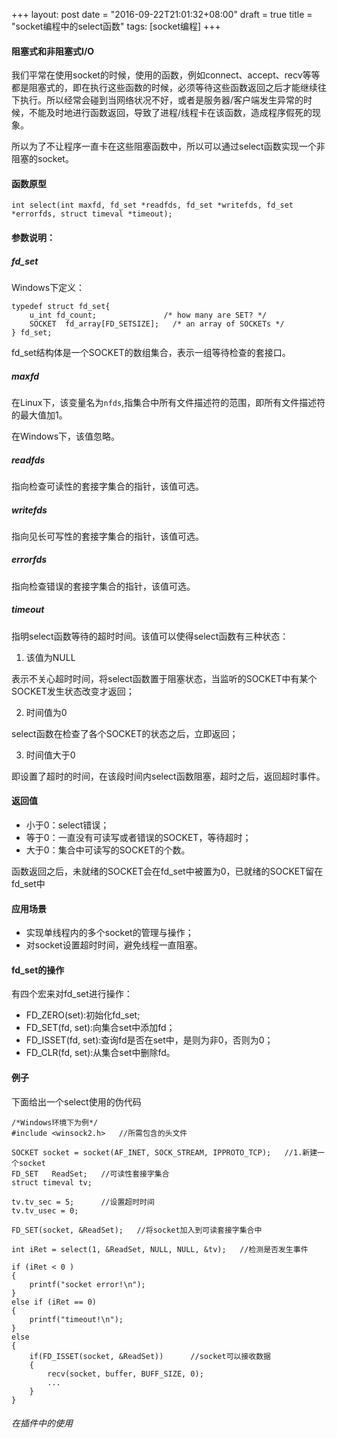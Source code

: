 +++
layout: post
date = "2016-09-22T21:01:32+08:00"
draft = true
title = "socket编程中的select函数"
tags: [socket编程]
+++

#### 阻塞式和非阻塞式I/O
我们平常在使用socket的时候，使用的函数，例如connect、accept、recv等等都是阻塞式的，即在执行这些函数的时候，必须等待这些函数返回之后才能继续往下执行。所以经常会碰到当网络状况不好，或者是服务器/客户端发生异常的时候，不能及时地进行函数返回，导致了进程/线程卡在该函数，造成程序假死的现象。

所以为了不让程序一直卡在这些阻塞函数中，所以可以通过select函数实现一个非阻塞的socket。

#### 函数原型
```
int select(int maxfd, fd_set *readfds, fd_set *writefds, fd_set *errorfds, struct timeval *timeout);
```
#### 参数说明：
##### fd_set
Windows下定义：
```
typedef struct fd_set{
    u_int fd_count;               /* how many are SET? */
    SOCKET  fd_array[FD_SETSIZE];   /* an array of SOCKETs */
} fd_set;
```
fd_set结构体是一个SOCKET的数组集合，表示一组等待检查的套接口。
##### maxfd
在Linux下，该变量名为```nfds```,指集合中所有文件描述符的范围，即所有文件描述符的最大值加1。

在Windows下，该值忽略。
##### readfds
指向检查可读性的套接字集合的指针，该值可选。
##### writefds
指向见长可写性的套接字集合的指针，该值可选。
##### errorfds
指向检查错误的套接字集合的指针，该值可选。
##### timeout
指明select函数等待的超时时间。该值可以使得select函数有三种状态：

1. 该值为NULL

表示不关心超时时间，将select函数置于阻塞状态，当监听的SOCKET中有某个SOCKET发生状态改变才返回；

2. 时间值为0

select函数在检查了各个SOCKET的状态之后，立即返回；

3. 时间值大于0

即设置了超时的时间，在该段时间内select函数阻塞，超时之后，返回超时事件。

#### 返回值
* 小于0：select错误；
* 等于0：一直没有可读写或者错误的SOCKET，等待超时；
* 大于0：集合中可读写的SOCKET的个数。

函数返回之后，未就绪的SOCKET会在fd_set中被置为0，已就绪的SOCKET留在fd_set中

#### 应用场景
* 实现单线程内的多个socket的管理与操作；
* 对socket设置超时时间，避免线程一直阻塞。

#### fd_set的操作
有四个宏来对fd_set进行操作：
* FD_ZERO(set):初始化fd_set;
* FD_SET(fd, set):向集合set中添加fd；
* FD_ISSET(fd, set):查询fd是否在set中，是则为非0，否则为0；
* FD_CLR(fd, set):从集合set中删除fd。

#### 例子
下面给出一个select使用的伪代码
```
/*Windows环境下为例*/
#include <winsock2.h>   //所需包含的头文件

SOCKET socket = socket(AF_INET, SOCK_STREAM, IPPROTO_TCP);   //1.新建一个socket
FD_SET   ReadSet;   //可读性套接字集合
struct timeval tv;

tv.tv_sec = 5;      //设置超时时间
tv.tv_usec = 0;

FD_SET(socket, &ReadSet);   //将socket加入到可读套接字集合中

int iRet = select(1, &ReadSet, NULL, NULL, &tv);   //检测是否发生事件

if (iRet < 0 )
{
    printf("socket error!\n");
}
else if (iRet == 0)
{
    printf("timeout!\n");
}
else
{
    if(FD_ISSET(socket, &ReadSet))      //socket可以接收数据
    {
        recv(socket, buffer, BUFF_SIZE, 0);
        ...
    }
}

```

###### 在插件中的使用